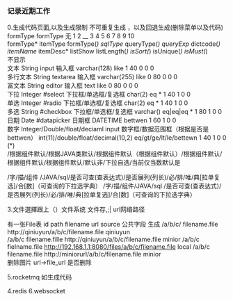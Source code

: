 ### 记录近期工作
0.生成代码页面,以及生成限制 不可重复生成  ，以及回退生成(删除菜单以及代码)
formType                    formType             无
1          2    __    3             4        5              6        7            8        9         10                                                                                 
formType* itemType formType(*) sqlType* queryType(*)  queryExp* dictcode(*) itemName* itemDesc*  listShow listLength(*) isSort(*) isUnique(*) isMust(*)  
不显示      
文本 String  input       输入框             varchar(128)  like                                         1     40              0            0          0                                                                     
多行文本 String textarea   输入框             varchar(255) like                                          0     80              0           0            0        
富文本 String editor     输入框             text        like                                           0     80              0             0         0         
下拉 Integer #select    下拉框/单选框/复选框  char(2)      eq         *                                  1     40              1           0           0          
单选 Integer #radio     下拉框/单选框/复选框  char(2)     eq          *                                  1     40              1          0            0         
多选 String #checkbox   下拉框/单选框/复选框  varchar() eq|eq|eq      *                                  1     80              1           0           0         
日期 Date  #datapicker 日期框               DATETIME  bettwen                                          1     60              1          0            0         
数字 Integer/Double/float/deciaml input 数字框/数据范围框（根据是否是bettwen）  int(11)/double/float/decimal(10,2) eq/gt/ge/lt/le/bettewn                             1     40              1          0            0            (*)           
/根据组件默认/根据JAVA类默认/根据组件默认（根据组件默认）/根据组件默认/根据组件默认/根据组件默认/默认非/下拉自选/当前仅当数默认是

/字/描/组件
/JAVA/sql/是否可查(查表达式)/是否展列(列长)/必/排/唯/典[拉单复选]/合[数]（可查询的下拉选字典）
/字/描/组件/JAVA/sql
/是否可查(查表达式)/是否展列(列长)/必/排/唯/典[拉单复选]/合[数]（可查询的下拉选字典）




3.文件選擇跟上（）文件系统
文件存,;|  url网络路径

有一张File表
id     path filename               url                          source             公共字段
生成    /a/b/c/   filename.file    http://qiniuyun/a/b/c/filename.file                qiniuyun           
       /a/b/c    filename.fille    http://qiniuyun/a/b/c/filename.file                minior
       /a/b/c     fielname.file     http://192.168.1.1:8080/files/a/b/c/filename.file  local
       /a/b/c     filename.file    http://miniorurl/a/b/c/filename.file               minior                                     
删除图片  url->file_url    是否删除


5.rocketmq 如生成代码

4.redis
6.websocket







